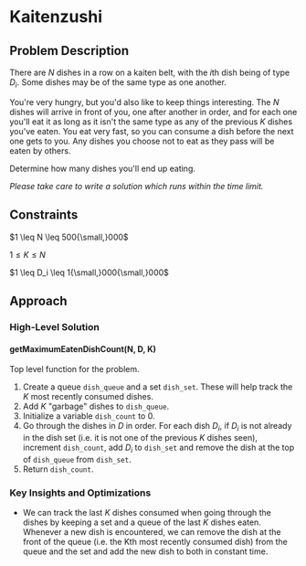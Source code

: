 # Kaitenzushi

## Problem Description

There are $N$ dishes in a row on a kaiten belt, with the $i\text{th}$ dish being of type $D_i$. Some dishes may be of the same type as one another.

You're very hungry, but you'd also like to keep things interesting. The $N$ dishes will arrive in front of you, one after another in order, and for each one you'll eat it as long as it isn't the same type as any of the previous $K$ dishes you've eaten. You eat very fast, so you can consume a dish before the next one gets to you. Any dishes you choose not to eat as they pass will be eaten by others.

Determine how many dishes you'll end up eating.

*Please take care to write a solution which runs within the time limit.*

## Constraints

$1 \leq N \leq 500{\small,}000$

$1 \leq K \leq N$

$1 \leq D_i \leq 1{\small,}000{\small,}000$

## Approach

### High-Level Solution

#### getMaximumEatenDishCount(N, D, K)

Top level function for the problem.

1. Create a queue ```dish_queue``` and a set ```dish_set```. These will help track the $K$ most recently consumed dishes.
2. Add $K$ "garbage" dishes to ```dish_queue```.
3. Initialize a variable ```dish_count``` to $0$.
4. Go through the dishes in $D$ in order. For each dish $D_i$, if $D_i$ is not already in the dish set (i.e. it is not one of the previous $K$ dishes seen), increment ```dish_count```, add $D_i$ to ```dish_set``` and remove the dish at the top of ```dish_queue``` from ```dish_set```. 
5. Return ```dish_count```.

### Key Insights and Optimizations

- We can track the last $K$ dishes consumed when going through the dishes by keeping a set and a queue of the last $K$ dishes eaten. Whenever a new dish is encountered, we can remove the dish at the front of the queue (i.e. the Kth most recently consumed dish) from the queue and the set and add the new dish to both in constant time.
